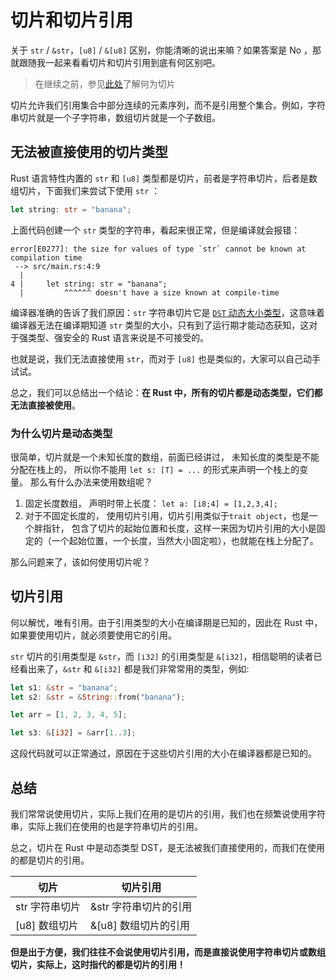 # 切片和切片引用
关于 `str` / `&str`，`[u8]` / `&[u8]` 区别，你能清晰的说出来嘛？如果答案是 No ，那就跟随我一起来看看切片和切片引用到底有何区别吧。

> 在继续之前，参见[此处](https://course.rs/basic/compound-type/string-slice.html#切片slice)了解何为切片

切片允许我们引用集合中部分连续的元素序列，而不是引用整个集合。例如，字符串切片就是一个子字符串，数组切片就是一个子数组。

## 无法被直接使用的切片类型
Rust 语言特性内置的 `str` 和  `[u8]` 类型都是切片，前者是字符串切片，后者是数组切片，下面我们来尝试下使用 `str` ：
```rust
let string: str = "banana";
```

上面代码创建一个 `str` 类型的字符串，看起来很正常，但是编译就会报错：
```shell
error[E0277]: the size for values of type `str` cannot be known at compilation time
 --> src/main.rs:4:9
  |
4 |     let string: str = "banana";
  |         ^^^^^^ doesn't have a size known at compile-time
```

编译器准确的告诉了我们原因：`str` 字符串切片它是 [`DST` 动态大小类型](https://course.rs/advance/custom-type.html#动态大小类型)，这意味着编译器无法在编译期知道 `str` 类型的大小，只有到了运行期才能动态获知，这对于强类型、强安全的 Rust 语言来说是不可接受的。

也就是说，我们无法直接使用 `str`，而对于 `[u8]` 也是类似的，大家可以自己动手试试。

总之，我们可以总结出一个结论：**在 Rust 中，所有的切片都是动态类型，它们都无法直接被使用**。

### 为什么切片是动态类型
很简单，切片就是一个未知长度的数组，前面已经讲过， 未知长度的类型是不能分配在栈上的， 所以你不能用 `let s: [T] = ...` 的形式来声明一个栈上的变量。 那么有什么办法来使用数组呢？
1. 固定长度数组， 声明时带上长度： `let a: [i8;4] = [1,2,3,4];` 
2. 对于不固定长度的， 使用切片引用，切片引用类似于`trait object`，也是一个胖指针， 包含了切片的起始位置和长度，这样一来因为切片引用的大小是固定的（一个起始位置，一个长度，当然大小固定啦），也就能在栈上分配了。  


那么问题来了，该如何使用切片呢？

## 切片引用
何以解忧，唯有引用。由于引用类型的大小在编译期是已知的，因此在 Rust 中，如果要使用切片，就必须要使用它的引用。

`str` 切片的引用类型是 `&str`，而 `[i32]` 的引用类型是 `&[i32]`，相信聪明的读者已经看出来了，`&str` 和 `&[i32]` 都是我们非常常用的类型，例如:
```rust
let s1: &str = "banana";
let s2: &str = &String::from("banana");

let arr = [1, 2, 3, 4, 5];

let s3: &[i32] = &arr[1..3];
```

这段代码就可以正常通过，原因在于这些切片引用的大小在编译器都是已知的。

## 总结
我们常常说使用切片，实际上我们在用的是切片的引用，我们也在频繁说使用字符串，实际上我们在使用的也是字符串切片的引用。

总之，切片在 Rust 中是动态类型 DST，是无法被我们直接使用的，而我们在使用的都是切片的引用。

| 切片 | 切片引用|
| --- | ---   |
| str 字符串切片 | &str 字符串切片的引用 | 
| [u8]  数组切片| &[u8] 数组切片的引用 | 


**但是出于方便，我们往往不会说使用切片引用，而是直接说使用字符串切片或数组切片，实际上，这时指代的都是切片的引用！**